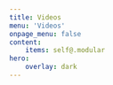 ```yaml
---
title: Videos
menu: 'Videos'
onpage_menu: false
content:
    items: self@.modular
hero:
    overlay: dark
---
```

